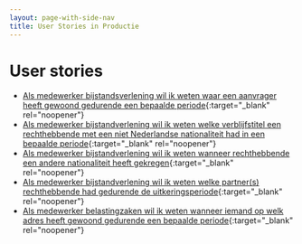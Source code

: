 ```yaml
---
layout: page-with-side-nav
title: User Stories in Productie
---
```


# User stories

- [Als medewerker bijstandsverlening wil ik weten waar een aanvrager heeft gewoond gedurende een bepaalde periode](https://github.com/BRP-API/Haal-Centraal-BRP-historie-bevragen/issues/43){:target="_blank" rel="noopener"}
- [Als medewerker bijstandverlening wil ik weten welke verblijfstitel een rechthebbende met een niet Nederlandse nationaliteit had in een bepaalde periode](https://github.com/BRP-API/Haal-Centraal-BRP-historie-bevragen/issues/42){:target="_blank" rel="noopener"}
- [Als medewerker bijstandverlening wil ik weten wanneer rechthebbende een andere nationaliteit heeft gekregen](https://github.com/BRP-API/Haal-Centraal-BRP-historie-bevragen/issues/41){:target="_blank" rel="noopener"}
- [Als medewerker bijstandverlening wil ik weten welke partner(s) rechthebbende had gedurende de uitkeringsperiode](https://github.com/BRP-API/Haal-Centraal-BRP-historie-bevragen/issues/40){:target="_blank" rel="noopener"}
- [Als medewerker belastingzaken wil ik weten wanneer iemand op welk adres heeft gewoond gedurende een bepaalde periode](https://github.com/BRP-API/Haal-Centraal-BRP-historie-bevragen/issues/30){:target="_blank" rel="noopener"}

